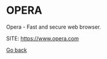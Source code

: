 # OPERA

 Opera - Fast and secure web browser.
 
 SITE: https://www.opera.com

 [Go back](https://portable-linux-apps.github.io/apps.html)
